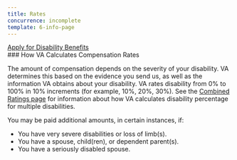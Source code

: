 ```yaml
---
title: Rates
concurrence: incomplete
template: 6-info-page
---
```


<div class="main" role="main" markdown="0">
<div class="action-bar">
  <div class="row">
    <div class="small-12 columns">
      <a class="usa-button-primary" href="/disability-benefits/apply-for-benefits/">Apply for Disability Benefits</a>
    </div>
  </div>
</div>

<div class="section one" markdown="0">
<div class="primary" markdown="0">
<div class="row" markdown="0">
<div class="small-12 columns">

<div markdown="1">
### How VA Calculates Compensation Rates

The amount of compensation depends on the severity of your disability. VA determines this based on the evidence you send us, as well as the information VA obtains about your disability. VA rates disability from 0% to 100% in 10% increments (for example, 10%, 20%, 30%). See the [Combined Ratings page](http://www.benefits.va.gov/COMPENSATION/rates-index.asp#combined) for information about how VA calculates disability percentage for multiple disabilities.

You may be paid additional amounts, in certain instances, if:

-	You have very severe disabilities or loss of limb(s).
-	You have a spouse, child(ren), or dependent parent(s).
-	You have a seriously disabled spouse.



</div>

</div>
</div>
</div>

</div>

</div>
